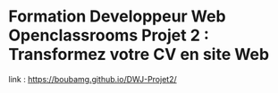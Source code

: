 # Formation Developpeur Web Openclassrooms Projet 2 : Transformez votre CV en site Web
link : https://boubamg.github.io/DWJ-Projet2/

